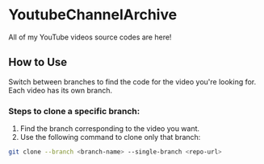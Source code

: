 # YoutubeChannelArchive
All of my YouTube videos source codes are here!

## How to Use
Switch between branches to find the code for the video you're looking for. Each video has its own branch.

### Steps to clone a specific branch:
1. Find the branch corresponding to the video you want.
2. Use the following command to clone only that branch:

```bash
git clone --branch <branch-name> --single-branch <repo-url>
